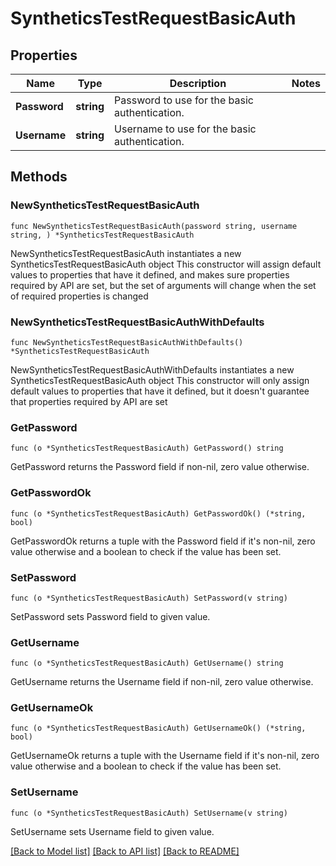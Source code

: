 # SyntheticsTestRequestBasicAuth

## Properties

Name | Type | Description | Notes
------------ | ------------- | ------------- | -------------
**Password** | **string** | Password to use for the basic authentication. | 
**Username** | **string** | Username to use for the basic authentication. | 

## Methods

### NewSyntheticsTestRequestBasicAuth

`func NewSyntheticsTestRequestBasicAuth(password string, username string, ) *SyntheticsTestRequestBasicAuth`

NewSyntheticsTestRequestBasicAuth instantiates a new SyntheticsTestRequestBasicAuth object
This constructor will assign default values to properties that have it defined,
and makes sure properties required by API are set, but the set of arguments
will change when the set of required properties is changed

### NewSyntheticsTestRequestBasicAuthWithDefaults

`func NewSyntheticsTestRequestBasicAuthWithDefaults() *SyntheticsTestRequestBasicAuth`

NewSyntheticsTestRequestBasicAuthWithDefaults instantiates a new SyntheticsTestRequestBasicAuth object
This constructor will only assign default values to properties that have it defined,
but it doesn't guarantee that properties required by API are set

### GetPassword

`func (o *SyntheticsTestRequestBasicAuth) GetPassword() string`

GetPassword returns the Password field if non-nil, zero value otherwise.

### GetPasswordOk

`func (o *SyntheticsTestRequestBasicAuth) GetPasswordOk() (*string, bool)`

GetPasswordOk returns a tuple with the Password field if it's non-nil, zero value otherwise
and a boolean to check if the value has been set.

### SetPassword

`func (o *SyntheticsTestRequestBasicAuth) SetPassword(v string)`

SetPassword sets Password field to given value.


### GetUsername

`func (o *SyntheticsTestRequestBasicAuth) GetUsername() string`

GetUsername returns the Username field if non-nil, zero value otherwise.

### GetUsernameOk

`func (o *SyntheticsTestRequestBasicAuth) GetUsernameOk() (*string, bool)`

GetUsernameOk returns a tuple with the Username field if it's non-nil, zero value otherwise
and a boolean to check if the value has been set.

### SetUsername

`func (o *SyntheticsTestRequestBasicAuth) SetUsername(v string)`

SetUsername sets Username field to given value.



[[Back to Model list]](../README.md#documentation-for-models) [[Back to API list]](../README.md#documentation-for-api-endpoints) [[Back to README]](../README.md)



